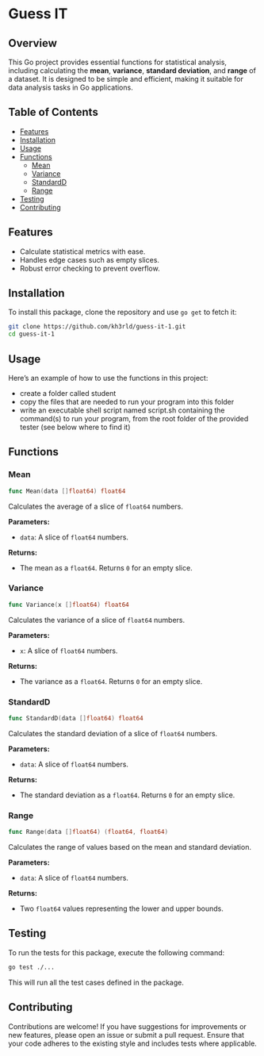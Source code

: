 # Guess IT

## Overview

This Go project provides essential functions for statistical analysis, including calculating the **mean**, **variance**, **standard deviation**, and **range** of a dataset. It is designed to be simple and efficient, making it suitable for data analysis tasks in Go applications.

## Table of Contents

- [Features](#features)
- [Installation](#installation)
- [Usage](#usage)
- [Functions](#functions)
  - [Mean](#mean)
  - [Variance](#variance)
  - [StandardD](#standardd)
  - [Range](#range)
- [Testing](#testing)
- [Contributing](#contributing)

## Features

- Calculate statistical metrics with ease.
- Handles edge cases such as empty slices.
- Robust error checking to prevent overflow.

## Installation

To install this package, clone the repository and use `go get` to fetch it:

```bash
git clone https://github.com/kh3rld/guess-it-1.git
cd guess-it-1
```

## Usage

Here’s an example of how to use the functions in this project:

- create a folder called student
- copy the files that are needed to run your program into this folder
- write an executable shell script named script.sh containing the command(s) to run your program, from the root folder of the provided tester (see below where to find it)

## Functions

### Mean

```go
func Mean(data []float64) float64
```

Calculates the average of a slice of `float64` numbers.

**Parameters:**

- `data`: A slice of `float64` numbers.

**Returns:**

- The mean as a `float64`. Returns `0` for an empty slice.

### Variance

```go
func Variance(x []float64) float64
```

Calculates the variance of a slice of `float64` numbers.

**Parameters:**

- `x`: A slice of `float64` numbers.

**Returns:**

- The variance as a `float64`. Returns `0` for an empty slice.

### StandardD

```go
func StandardD(data []float64) float64
```

Calculates the standard deviation of a slice of `float64` numbers.

**Parameters:**

- `data`: A slice of `float64` numbers.

**Returns:**

- The standard deviation as a `float64`. Returns `0` for an empty slice.

### Range

```go
func Range(data []float64) (float64, float64)
```

Calculates the range of values based on the mean and standard deviation.

**Parameters:**

- `data`: A slice of `float64` numbers.

**Returns:**

- Two `float64` values representing the lower and upper bounds.

## Testing

To run the tests for this package, execute the following command:

```bash
go test ./...
```

This will run all the test cases defined in the package.

## Contributing

Contributions are welcome! If you have suggestions for improvements or new features, please open an issue or submit a pull request. Ensure that your code adheres to the existing style and includes tests where applicable.

